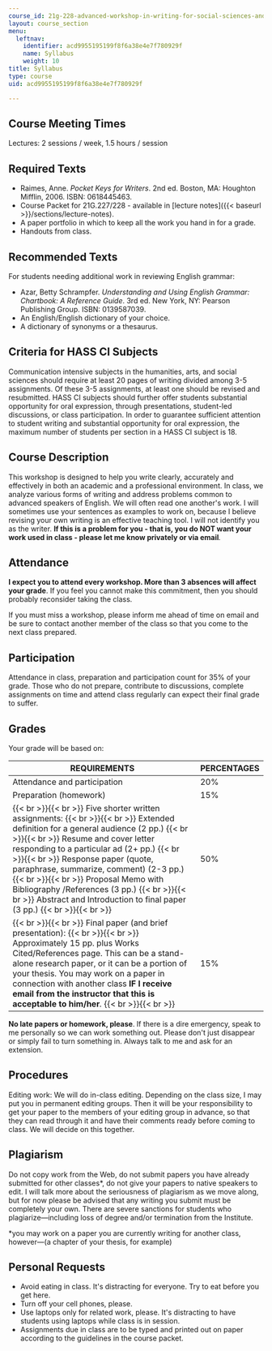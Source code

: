 ```yaml
---
course_id: 21g-228-advanced-workshop-in-writing-for-social-sciences-and-architecture-els-spring-2007
layout: course_section
menu:
  leftnav:
    identifier: acd9955195199f8f6a38e4e7f780929f
    name: Syllabus
    weight: 10
title: Syllabus
type: course
uid: acd9955195199f8f6a38e4e7f780929f

---
```


Course Meeting Times
--------------------

Lectures: 2 sessions / week, 1.5 hours / session

Required Texts
--------------

*   Raimes, Anne. _Pocket Keys for Writers_. 2nd ed. Boston, MA: Houghton Mifflin, 2006. ISBN: 0618445463.
*   Course Packet for 21G.227/228 - available in [lecture notes]({{< baseurl >}}/sections/lecture-notes).
*   A paper portfolio in which to keep all the work you hand in for a grade.
*   Handouts from class.

Recommended Texts
-----------------

For students needing additional work in reviewing English grammar:

*   Azar, Betty Schrampfer. _Understanding and Using English Grammar: Chartbook: A Reference Guide_. 3rd ed. New York, NY: Pearson Publishing Group. ISBN: 0139587039.
*   An English/English dictionary of your choice.
*   A dictionary of synonyms or a thesaurus.

Criteria for HASS CI Subjects
-----------------------------

Communication intensive subjects in the humanities, arts, and social sciences should require at least 20 pages of writing divided among 3-5 assignments. Of these 3-5 assignments, at least one should be revised and resubmitted. HASS CI subjects should further offer students substantial opportunity for oral expression, through presentations, student-led discussions, or class participation. In order to guarantee sufficient attention to student writing and substantial opportunity for oral expression, the maximum number of students per section in a HASS CI subject is 18.

Course Description
------------------

This workshop is designed to help you write clearly, accurately and effectively in both an academic and a professional environment. In class, we analyze various forms of writing and address problems common to advanced speakers of English. We will often read one another's work. I will sometimes use your sentences as examples to work on, because I believe revising your own writing is an effective teaching tool. I will not identify you as the writer. **If this is a problem for you - that is, you do NOT want your work used in class - please let me know privately or via email**_._

Attendance
----------

**I expect you to attend every workshop. More than 3 absences will affect your grade**. If you feel you cannot make this commitment, then you should probably reconsider taking the class.

If you must miss a workshop, please inform me ahead of time on email and be sure to contact another member of the class so that you come to the next class prepared.

Participation
-------------

Attendance in class, preparation and participation count for 35% of your grade. Those who do not prepare, contribute to discussions, complete assignments on time and attend class regularly can expect their final grade to suffer.

Grades
------

Your grade will be based on:

| REQUIREMENTS | PERCENTAGES |
| --- | --- |
| Attendance and participation | 20% |
| Preparation (homework) | 15% |
|  {{< br >}}{{< br >}} Five shorter written assignments: {{< br >}}{{< br >}} Extended definition for a general audience (2 pp.) {{< br >}}{{< br >}} Resume and cover letter responding to a particular ad (2+ pp.) {{< br >}}{{< br >}} Response paper (quote, paraphrase, summarize, comment) (2-3 pp.) {{< br >}}{{< br >}} Proposal Memo with Bibliography /References (3 pp.) {{< br >}}{{< br >}} Abstract and Introduction to final paper (3 pp.) {{< br >}}{{< br >}}  | 50% |
|  {{< br >}}{{< br >}} Final paper (and brief presentation): {{< br >}}{{< br >}} Approximately 15 pp. plus Works Cited/References page. This can be a stand-alone research paper, or it can be a portion of your thesis. You may work on a paper in connection with another class **IF I receive email from the instructor that this is acceptable to him/her**_._ {{< br >}}{{< br >}}  | 15% 

**No late papers or homework, please**. If there is a dire emergency, speak to me personally so we can work something out. Please don't just disappear or simply fail to turn something in. Always talk to me and ask for an extension.

Procedures
----------

Editing work: We will do in-class editing. Depending on the class size, I may put you in permanent editing groups. Then it will be your responsibility to get your paper to the members of your editing group in advance, so that they can read through it and have their comments ready before coming to class. We will decide on this together.

Plagiarism
----------

Do not copy work from the Web, do not submit papers you have already submitted for other classes\*, do not give your papers to native speakers to edit. I will talk more about the seriousness of plagiarism as we move along, but for now please be advised that any writing you submit must be completely your own. There are severe sanctions for students who plagiarize—including loss of degree and/or termination from the Institute.

\*you may work on a paper you are currently writing for another class, however—(a chapter of your thesis, for example)

Personal Requests
-----------------

*   Avoid eating in class. It's distracting for everyone. Try to eat before you get here.
*   Turn off your cell phones, please.
*   Use laptops only for related work, please. It's distracting to have students using laptops while class is in session.
*   Assignments due in class are to be typed and printed out on paper according to the guidelines in the course packet.